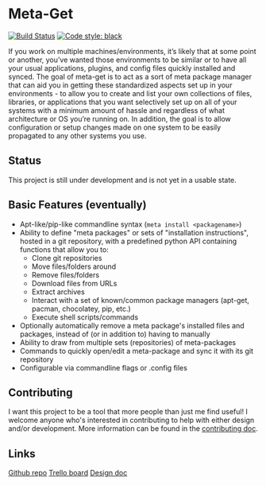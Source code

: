 # Meta-Get 

[![Build Status](https://travis-ci.org/WildfireXIII/meta-get.svg?branch=master)](https://travis-ci.org/WildfireXIII/meta-get)
[![Code style: black](https://img.shields.io/badge/code%20style-black-000000.svg)](https://github.com/ambv/black)

If you work on multiple machines/environments, it’s likely that at some point or 
another, you’ve wanted those environments to be similar or to have all your usual 
applications, plugins, and config files quickly installed and synced. The goal of 
meta-get is to act as a sort of meta package manager that can aid you in getting 
these standardized aspects set up in your environments - to allow you to create 
and list your own collections of files, libraries, or applications that you want 
selectively set up on all of your systems with a minimum amount of hassle and 
regardless of what architecture or OS you’re running on. In addition, the goal 
is to allow configuration or setup changes made on one system to be easily 
propagated to any other systems you use.

## Status

This project is still under development and is not yet in a usable state.

## Basic Features (eventually)

* Apt-like/pip-like commandline syntax (`meta install <packagename>`)
* Ability to define "meta packages" or sets of "installation instructions", 
hosted in a git repository, with a predefined python API containing functions
that allow you to:
	* Clone git repositories
	* Move files/folders around
	* Remove files/folders
	* Download files from URLs
	* Extract archives
	* Interact with a set of known/common package managers (apt-get, pacman,
	chocolatey, pip, etc.)
	* Execute shell scripts/commands
* Optionally automatically remove a meta package's installed files and packages,
instead of (or in addition to) having to manually
* Ability to draw from multiple sets (repositories) of meta-packages
* Commands to quickly open/edit a meta-package and sync it with its git
repository
* Configurable via commandline flags or .config files

## Contributing

I want this project to be a tool that more people than just me find useful! I
welcome anyone who's interested in contributing to help with either design
and/or development. More information can be found in the [contributing
doc](https://github.com/WildfireXIII/meta-get/blob/master/CONTRIBUTING.rst).

## Links

[Github repo](https://github.com/WildfireXIII/meta-get)
[Trello board](https://trello.com/b/G42dO29h)
[Design doc](https://docs.google.com/document/d/1F8nmGumkkPaMFxNUKbDfSeaOZaNSd6m-kj-Yj7I-QT8)
